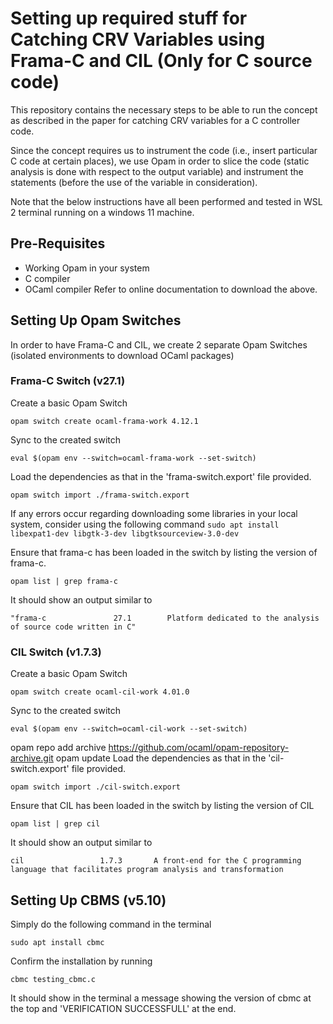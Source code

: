 # Setting up required stuff for Catching CRV Variables using Frama-C and CIL (Only for C source code)
This repository contains the necessary steps to be able to run the concept as described in the paper for catching CRV variables for a C controller code.

Since the concept requires us to instrument the code (i.e., insert particular C code at certain places), we use Opam in order to slice the code (static analysis is done with respect to the output variable) and instrument the statements (before the use of the variable in consideration).

Note that the below instructions have all been performed and tested in WSL 2 terminal running on a windows 11 machine.

## Pre-Requisites
- Working Opam in your system
- C compiler
- OCaml compiler
Refer to online documentation to download the above.

## Setting Up Opam Switches
In order to have Frama-C and CIL, we create 2 separate Opam Switches (isolated environments to download OCaml packages)

### Frama-C Switch (v27.1)
Create a basic Opam Switch
```
opam switch create ocaml-frama-work 4.12.1
```
Sync to the created switch
```
eval $(opam env --switch=ocaml-frama-work --set-switch)
```
Load the dependencies as that in the 'frama-switch.export' file provided.
```
opam switch import ./frama-switch.export
```
If any errors occur regarding downloading some libraries in your local system, consider using the following command
```sudo apt install libexpat1-dev libgtk-3-dev libgtksourceview-3.0-dev```

Ensure that frama-c has been loaded in the switch by listing the version of frama-c.
```
opam list | grep frama-c
```
It should show an output similar to
```
"frama-c               27.1        Platform dedicated to the analysis of source code written in C"
```

### CIL Switch (v1.7.3)
Create a basic Opam Switch
```
opam switch create ocaml-cil-work 4.01.0
```
Sync to the created switch
```
eval $(opam env --switch=ocaml-cil-work --set-switch)
```
opam repo add archive https://github.com/ocaml/opam-repository-archive.git
opam update
Load the dependencies as that in the 'cil-switch.export' file provided.
```
opam switch import ./cil-switch.export
```
Ensure that CIL has been loaded in the switch by listing the version of CIL
```
opam list | grep cil
```
It should show an output similar to
```
cil                 1.7.3       A front-end for the C programming language that facilitates program analysis and transformation
```

## Setting Up CBMS (v5.10)
Simply do the following command in the terminal
```
sudo apt install cbmc
```
Confirm the installation by running
```
cbmc testing_cbmc.c
```
It should show in the terminal a message showing the version of cbmc at the top and 'VERIFICATION SUCCESSFULL' at the end.
